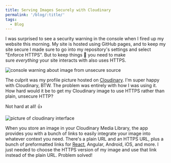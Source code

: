```yaml
---
title: Serving Images Securely with Cloudinary
permalink: '/blog/:title/'
tags:
  - Blog
---
```


I was surprised to see a security warning in the console when I fired up my website this morning. My site is hosted using GitHub pages, and to keep my site secure I made sure to go into my repository's settings and select "Enforce HTTPS". But to keep things 💯 you need to make sure&nbsp;*everything*&nbsp;your site interacts with also uses HTTPS.

![console warning about image from unsecure source](https://res.cloudinary.com/dzwa7qhj1/image/upload/v1523272027/https_warning.png)

The culprit was my profile picture hosted on [Cloudinary](https://cloudinary.com/). I'm super happy with Cloudinary, BTW. The problem was entirely with how I was using it. How hard would it be to get my Cloudinary image to use HTTPS rather than plain, unsecure HTTP?

Not hard at all! 👍

![picture of cloudinary interface](https://res.cloudinary.com/dzwa7qhj1/image/upload/v1523272036/Cloudinary_https.png)

When you store an image in your Cloudinary Media Library, the app provides you with a bunch of links to easily integrate your image into whatever context you need. There's a plain URL and an HTTPS URL, plus a bunch of preformatted links for [React](https://github.com/cloudinary/cloudinary-react), Angular, Android, iOS, and more. I just needed to choose the HTTPS version of my image and use that link instead of the plain URL. Problem solved!